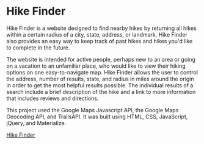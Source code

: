 # Hike Finder

Hike Finder is a website designed to find nearby hikes by returning all hikes
within a certain radius of a city, state, address, or landmark. Hike Finder also
provides an easy way to keep track of past hikes and hikes you'd like to complete
in the future.

The website is intended for active people, perhaps new to an area or going on a
vacation to an unfamiliar place, who would like to view their hiking options on
one easy-to-navigate map. Hike Finder allows the user to control the address,
number of results, state, and radius in miles around the origin in order to get
the most helpful results possible. The individual results of a search include a
brief description of the hike and a link to more information that includes
reviews and directions.

This project used the Google Maps Javascript API, the Google Maps Geocoding API,
and TrailsAPI. It was built using HTML, CSS, JavaScript, jQuery, and Materialize.

[Hike Finder](http://mtcrouse-hike-finder.surge.sh)
